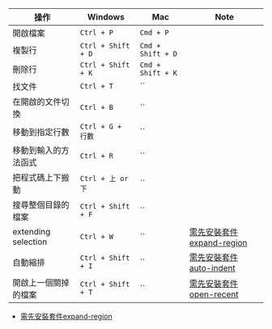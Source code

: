 

|操作                |Windows                   |Mac                      | Note                     |
|--------------------|--------------------------|-------------------------|--------------------------|
|開啟檔案            |`Ctrl + P`                |`Cmd + P`                |                          |
|複製行              |`Ctrl + Shift + D`        |`Cmd + Shift + D`        |                          |
|刪除行              |`Ctrl + Shift + K`        |`Cmd + Shift + K`        |                          |
|找文件              |`Ctrl + T`                |``                       |                          |
|在開啟的文件切換    |`Ctrl + B`                |``                       |                          |
|移動到指定行數      |`Ctrl + G + 行數`         |``                       |                          |
|移動到輸入的方法函式|`Ctrl + R`                |``                       |                          |
|把程式碼上下搬動    |`Ctrl + 上 or 下`         |``                       |                          |
|搜尋整個目錄的檔案  |`Ctrl + Shift + F`        |``                       |                          |
|extending selection |`Ctrl + W`                |``                       |[需先安裝套件expand-region](plugins.md) |
|自動縮排            |`Ctrl + Shift + I`        |``                       |[需先安裝套件auto-indent](plugins.md)   |
|開啟上一個關掉的檔案|`Ctrl + Shift + T`        |``                       |[需先安裝套件open-recent](plugins.md)   |


- [需先安裝套件expand-region](plugins.md)

